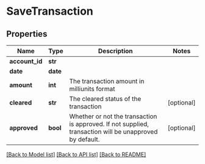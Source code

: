# SaveTransaction

## Properties
Name | Type | Description | Notes
------------ | ------------- | ------------- | -------------
**account_id** | **str** |  | 
**date** | **date** |  | 
**amount** | **int** | The transaction amount in milliunits format | 
**cleared** | **str** | The cleared status of the transaction | [optional] 
**approved** | **bool** | Whether or not the transaction is approved.  If not supplied, transaction will be unapproved by default. | [optional] 

[[Back to Model list]](../README.md#documentation-for-models) [[Back to API list]](../README.md#documentation-for-api-endpoints) [[Back to README]](../README.md)


